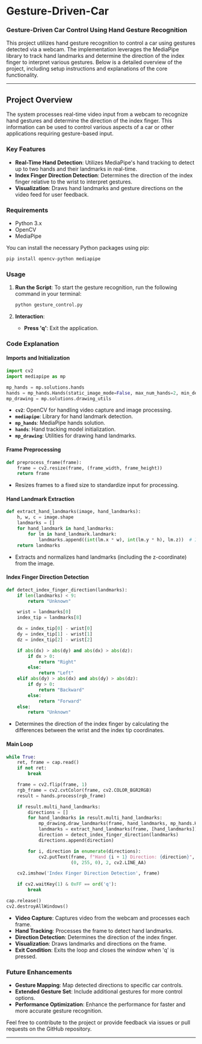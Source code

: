 # Gesture-Driven-Car
### Gesture-Driven Car Control Using Hand Gesture Recognition

This project utilizes hand gesture recognition to control a car using gestures detected via a webcam. The implementation leverages the MediaPipe library to track hand landmarks and determine the direction of the index finger to interpret various gestures. Below is a detailed overview of the project, including setup instructions and explanations of the core functionality.

---

## Project Overview

The system processes real-time video input from a webcam to recognize hand gestures and determine the direction of the index finger. This information can be used to control various aspects of a car or other applications requiring gesture-based input.

### Key Features

- **Real-Time Hand Detection**: Utilizes MediaPipe's hand tracking to detect up to two hands and their landmarks in real-time.
- **Index Finger Direction Detection**: Determines the direction of the index finger relative to the wrist to interpret gestures.
- **Visualization**: Draws hand landmarks and gesture directions on the video feed for user feedback.

### Requirements

- Python 3.x
- OpenCV
- MediaPipe

You can install the necessary Python packages using pip:

```bash
pip install opencv-python mediapipe
```

### Usage

1. **Run the Script**:
   To start the gesture recognition, run the following command in your terminal:

   ```bash
   python gesture_control.py
   ```

2. **Interaction**:
   - **Press 'q'**: Exit the application.

### Code Explanation

#### Imports and Initialization

```python
import cv2
import mediapipe as mp

mp_hands = mp.solutions.hands
hands = mp_hands.Hands(static_image_mode=False, max_num_hands=2, min_detection_confidence=0.5)
mp_drawing = mp.solutions.drawing_utils
```

- **`cv2`**: OpenCV for handling video capture and image processing.
- **`mediapipe`**: Library for hand landmark detection.
- **`mp_hands`**: MediaPipe hands solution.
- **`hands`**: Hand tracking model initialization.
- **`mp_drawing`**: Utilities for drawing hand landmarks.

#### Frame Preprocessing

```python
def preprocess_frame(frame):
    frame = cv2.resize(frame, (frame_width, frame_height))
    return frame
```

- Resizes frames to a fixed size to standardize input for processing.

#### Hand Landmark Extraction

```python
def extract_hand_landmarks(image, hand_landmarks):
    h, w, c = image.shape
    landmarks = []
    for hand_landmark in hand_landmarks:
        for lm in hand_landmark.landmark:
            landmarks.append((int(lm.x * w), int(lm.y * h), lm.z))  # Include z-coordinate
    return landmarks
```

- Extracts and normalizes hand landmarks (including the z-coordinate) from the image.

#### Index Finger Direction Detection

```python
def detect_index_finger_direction(landmarks):
    if len(landmarks) < 9:
        return "Unknown"

    wrist = landmarks[0]
    index_tip = landmarks[8]

    dx = index_tip[0] - wrist[0]
    dy = index_tip[1] - wrist[1]
    dz = index_tip[2] - wrist[2]

    if abs(dx) > abs(dy) and abs(dx) > abs(dz):
        if dx > 0:
            return "Right"
        else:
            return "Left"
    elif abs(dy) > abs(dx) and abs(dy) > abs(dz):
        if dy > 0:
            return "Backward"
        else:
            return "Forward"
    else:
        return "Unknown"
```

- Determines the direction of the index finger by calculating the differences between the wrist and the index tip coordinates.

#### Main Loop

```python
while True:
    ret, frame = cap.read()
    if not ret:
        break

    frame = cv2.flip(frame, 1)
    rgb_frame = cv2.cvtColor(frame, cv2.COLOR_BGR2RGB)
    result = hands.process(rgb_frame)

    if result.multi_hand_landmarks:
        directions = []
        for hand_landmarks in result.multi_hand_landmarks:
            mp_drawing.draw_landmarks(frame, hand_landmarks, mp_hands.HAND_CONNECTIONS)
            landmarks = extract_hand_landmarks(frame, [hand_landmarks])
            direction = detect_index_finger_direction(landmarks)
            directions.append(direction)

        for i, direction in enumerate(directions):
            cv2.putText(frame, f"Hand {i + 1} Direction: {direction}", (10, 30 + i * 40), cv2.FONT_HERSHEY_SIMPLEX, 1,
                        (0, 255, 0), 2, cv2.LINE_AA)

    cv2.imshow('Index Finger Direction Detection', frame)

    if cv2.waitKey(1) & 0xFF == ord('q'):
        break

cap.release()
cv2.destroyAllWindows()
```

- **Video Capture**: Captures video from the webcam and processes each frame.
- **Hand Tracking**: Processes the frame to detect hand landmarks.
- **Direction Detection**: Determines the direction of the index finger.
- **Visualization**: Draws landmarks and directions on the frame.
- **Exit Condition**: Exits the loop and closes the window when 'q' is pressed.

### Future Enhancements

- **Gesture Mapping**: Map detected directions to specific car controls.
- **Extended Gesture Set**: Include additional gestures for more control options.
- **Performance Optimization**: Enhance the performance for faster and more accurate gesture recognition.

Feel free to contribute to the project or provide feedback via issues or pull requests on the GitHub repository.

---

